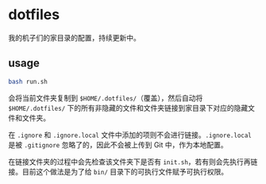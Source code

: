 # dotfiles

我的机子们的家目录的配置，持续更新中。

## usage

```bash
bash run.sh
```

会将当前文件夹复制到 `$HOME/.dotfiles/`（覆盖），然后自动将 `$HOME/.dotfiles/` 下的所有非隐藏的文件和文件夹链接到家目录下对应的隐藏文件和文件夹。

在 `.ignore` 和 `.ignore.local` 文件中添加的项则不会进行链接。`.ignore.local` 是被 `.gitignore` 忽略了的，因此不会被上传到 Git 中，作为本地配置。

在链接文件夹的过程中会先检查该文件夹下是否有 `init.sh`，若有则会先执行再链接。目前这个做法是为了给 `bin/` 目录下的可执行文件赋予可执行权限。
